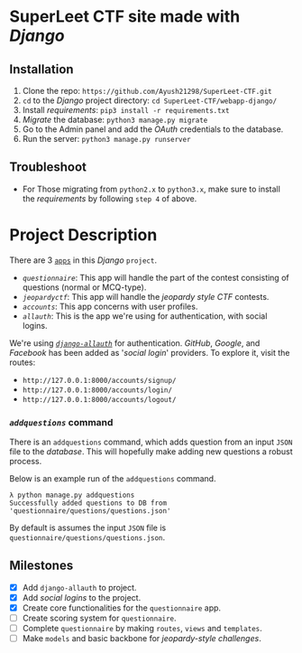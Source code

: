 # __SuperLeet CTF__ site made with _Django_

## Installation

1. Clone the repo: `https://github.com/Ayush21298/SuperLeet-CTF.git`
2. `cd` to the _Django_ project directory: `cd SuperLeet-CTF/webapp-django/`
3. Install _requirements_: `pip3 install -r requirements.txt`
4. _Migrate_ the database: `python3 manage.py migrate`
5. Go to the Admin panel and add the _OAuth_ credentials to the database.
6. Run the server: `python3 manage.py runserver`

## Troubleshoot

- For Those migrating from `python2.x` to `python3.x`, make sure to install the _requirements_ by following `step 4` of above.

# Project Description

There are 3 [`apps`](https://docs.djangoproject.com/en/1.11/ref/applications/) in this _Django_ `project`.
- _`questionnaire`_: This app will handle the part of the contest consisting of questions (normal or MCQ-type).
- _`jeopardyctf`_: This app will handle the _jeopardy style CTF_ contests.
- _`accounts`_: This app concerns with user profiles.
- _`allauth`_: This is the app we're using for authentication, with social logins.

We're using [_`django-allauth`_](https://www.intenct.nl/projects/django-allauth/) for authentication. _GitHub_, _Google_, and _Facebook_ has been added as '_social login_' providers.
To explore it, visit the routes:
- `http://127.0.0.1:8000/accounts/signup/`
- `http://127.0.0.1:8000/accounts/login/`
- `http://127.0.0.1:8000/accounts/logout/`

### _`addquestions`_ command

There is an `addquestions` command, which adds question from an input `JSON` file to the _database_. This will hopefully make adding new questions a robust process.

Below is an example run of the `addquestions` command.
```
λ python manage.py addquestions
Successfully added questions to DB from 'questionnaire/questions/questions.json'
```

By default is assumes the input `JSON` file is `questionnaire/questions/questions.json`.

## Milestones

- [x] Add `django-allauth` to project.
- [x] Add _social logins_ to the project.
- [x] Create core functionalities for the `questionnaire` app.
- [ ] Create scoring system for `questionnaire`.
- [ ] Complete `questionnaire` by making `routes`, `views` and `templates`.
- [ ] Make `models` and basic backbone for _jeopardy-style challenges_.
